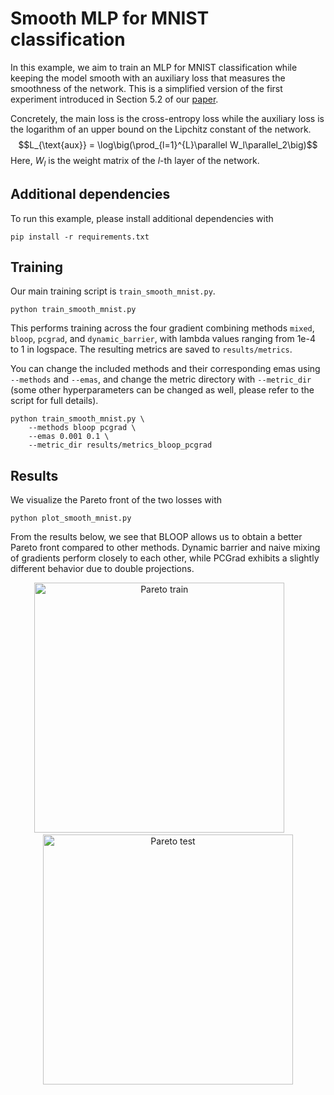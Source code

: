 # Smooth MLP for MNIST classification

In this example, we aim to train an MLP for MNIST classification while keeping the model smooth with an auxiliary loss that measures the smoothness of the network.
This is a simplified version of the first experiment introduced in Section 5.2 of our [paper](https://arxiv.org/abs/2402.02998).

Concretely, the main loss is the cross-entropy loss while the auxiliary loss is the logarithm of an upper bound on the Lipchitz constant of the network.
$$L_{\text{aux}} = \log\big(\prod_{l=1}^{L}\parallel W_l\parallel_2\big)$$
Here, $W_l$ is the weight matrix of the $l$-th layer of the network.


## Additional dependencies

To run this example, please install additional dependencies with

```
pip install -r requirements.txt
```


## Training

Our main training script is `train_smooth_mnist.py`.

```
python train_smooth_mnist.py
```

This performs training across the four gradient combining methods `mixed`, `bloop`, `pcgrad`, and `dynamic_barrier`, with lambda values ranging from 1e-4 to 1 in logspace. The resulting metrics are saved to `results/metrics`.

You can change the included methods and their corresponding emas using `--methods` and `--emas`, and change the metric directory with `--metric_dir` (some other hyperparameters can be changed as well, please refer to the script for full details).

```
python train_smooth_mnist.py \
    --methods bloop pcgrad \
    --emas 0.001 0.1 \
    --metric_dir results/metrics_bloop_pcgrad
```


## Results

We visualize the Pareto front of the two losses with

```
python plot_smooth_mnist.py
```

From the results below, we see that BLOOP allows us to obtain a better Pareto front compared to other methods. 
Dynamic barrier and naive mixing of gradients perform closely to each other, while PCGrad exhibits a slightly different behavior due to double projections.

<p align="center">
  <img src="results/figures/pareto_train_loss_aux_loss.png" alt="Pareto train" width="400"/>
  &nbsp;&nbsp;&nbsp;&nbsp;&nbsp;&nbsp;
  <img src="results/figures/pareto_test_loss_aux_loss.png" alt="Pareto test" width="400"/>
</p>
